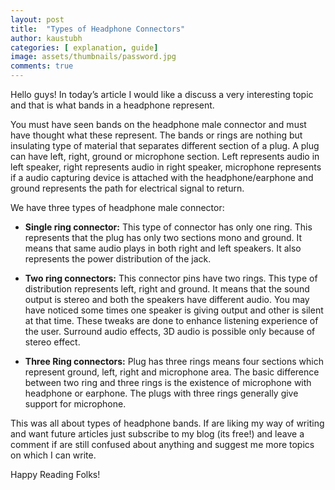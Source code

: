 ```yaml
---
layout: post
title:  "Types of Headphone Connectors"
author: kaustubh
categories: [ explanation, guide]
image: assets/thumbnails/password.jpg
comments: true
---
```


Hello guys! In today’s article I would like a discuss a very interesting topic and that is what bands in a headphone represent. 

You must have seen bands on the headphone male connector and must have thought what these represent. The bands or rings are nothing but insulating type of material that separates different section of a plug. A plug can have left, right, ground or microphone section. Left represents audio in left speaker, right represents audio in right speaker, microphone represents if a audio capturing device is attached with the headphone/earphone and ground represents the path for electrical signal to return. 

We have three types of headphone male connector:

- **Single ring connector:** This type of connector has only one ring. This represents that the plug has only two sections mono and ground. It means that same audio plays in both right and left speakers. It also represents the power distribution of the jack.


- **Two ring connectors:**  This connector pins have two rings. This type of distribution represents left, right and ground. It means that the sound output is stereo and both the speakers have different audio. You may have noticed some times one speaker is giving output and other is silent at that time. These tweaks are done to enhance listening experience of the user. Surround audio effects, 3D audio is possible only because of stereo effect.


- **Three Ring connectors:**  Plug has three rings means four sections which represent ground, left, right and microphone area. The basic difference between two ring and three rings is the existence of microphone with headphone or earphone. The plugs with three rings generally give support for microphone.

This was all about types of headphone bands. If are liking my way of writing and want future articles just subscribe to my blog (its free!) and leave a comment if are still confused about anything and suggest me more topics on which I can write.

Happy Reading Folks!
